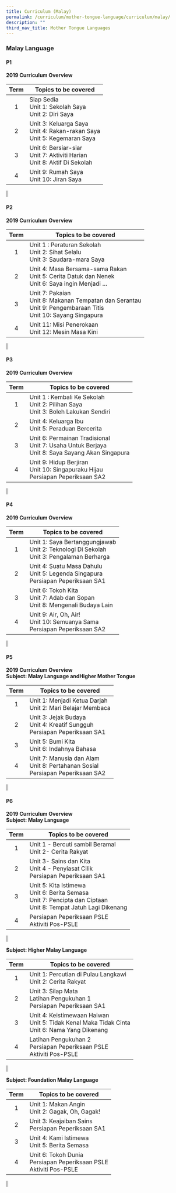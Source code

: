 ```yaml
---
title: Curriculum (Malay)
permalink: /curriculum/mother-tongue-language/curriculum/malay/
description: ""
third_nav_title: Mother Tongue Languages
---
```

### **Malay Language**

#### **P1**
**2019 Curriculum Overview**

| Term | Topics to be covered |
|:---:|---|
| 1 | Siap Sedia<br>Unit 1: Sekolah Saya<br>Unit 2: Diri Saya |
| 2 | Unit 3: Keluarga Saya<br>Unit 4: Rakan-rakan Saya<br>Unit 5: Kegemaran Saya |
| 3 | Unit 6: Bersiar-siar<br>Unit 7: Aktiviti Harian<br>Unit 8: Aktif Di Sekolah |
| 4 | Unit 9: Rumah Saya<br>Unit 10: Jiran Saya |
|

#### **P2**
**2019 Curriculum Overview**

| Term | Topics to be covered |
|:---:|---|
| 1 | Unit 1 : Peraturan Sekolah<br>Unit 2: Sihat Selalu<br>Unit 3: Saudara-mara Saya |
| 2 | Unit 4: Masa Bersama-sama Rakan<br>Unit 5: Cerita Datuk dan Nenek<br>Unit 6: Saya ingin Menjadi … |
| 3 | Unit 7: Pakaian<br>Unit 8: Makanan Tempatan dan Serantau<br>Unit 9: Pengembaraan Titis<br>Unit 10: Sayang Singapura |
| 4 | Unit 11: Misi Penerokaan<br>Unit 12: Mesin Masa Kini |
|

#### **P3**
**2019 Curriculum Overview**

| Term | Topics to be covered |
|:---:|---|
| 1 | Unit 1 : Kembali Ke Sekolah<br>Unit 2: Pilihan Saya<br>Unit 3: Boleh Lakukan Sendiri |
| 2 | Unit 4: Keluarga Ibu<br>Unit 5: Peraduan Bercerita |
| 3 | Unit 6: Permainan Tradisional<br>Unit 7: Usaha Untuk Berjaya<br>Unit 8: Saya Sayang Akan Singapura |
| 4 | Unit 9: Hidup Berjiran<br>Unit 10: Singapuraku Hijau<br>Persiapan Peperiksaan SA2 |
|

#### **P4**
**2019 Curriculum Overview**

| Term | Topics to be covered |
|:---:|---|
| 1 | Unit 1: Saya Bertanggungjawab<br>Unit 2: Teknologi Di Sekolah<br>Unit 3: Pengalaman Berharga |
| 2 | Unit 4: Suatu Masa Dahulu<br>Unit 5: Legenda Singapura<br>Persiapan Peperiksaan SA1 |
| 3 | Unit 6: Tokoh Kita<br>Unit 7: Adab dan Sopan<br>Unit 8: Mengenali Budaya Lain |
| 4 | Unit 9: Air, Oh, Air!<br>Unit 10: Semuanya Sama<br>Persiapan Peperiksaan SA2 |
|

#### **P5**
**2019 Curriculum Overview**<br>
**Subject: Malay Language andHigher Mother Tongue**

| Term | Topics to be covered |
|:---:|---|
| 1 | Unit 1: Menjadi Ketua Darjah<br>Unit 2: Mari Belajar Membaca |
| 2 | Unit 3: Jejak Budaya<br>Unit 4: Kreatif Sungguh<br>Persiapan Peperiksaan SA1 |
| 3 | Unit 5: Bumi Kita<br>Unit 6: Indahnya Bahasa |
| 4 | Unit 7: Manusia dan Alam<br>Unit 8: Pertahanan Sosial<br>Persiapan Peperiksaan SA2 |
|

#### **P6**
**2019 Curriculum Overview**<br>
**Subject: Malay Language**

| Term | Topics to be covered |
|:---:|---|
| 1 | Unit 1 - Bercuti sambil Beramal<br>Unit 2- Cerita Rakyat |
| 2 | Unit 3- Sains dan Kita<br>Unit 4 - Penyiasat Cilik<br>Persiapan Peperiksaan SA1 |
| 3 | Unit 5: Kita Istimewa<br>Unit 6: Berita Semasa<br>Unit 7: Pencipta dan Ciptaan<br>Unit 8: Tempat Jatuh Lagi Dikenang |
| 4 | Persiapan Peperiksaan PSLE<br>Aktiviti Pos-PSLE |
|

**Subject: Higher Malay Language**

| Term | Topics to be covered |
|:---:|---|
| 1 | Unit 1: Percutian di Pulau Langkawi<br>Unit 2: Cerita Rakyat |
| 2 | Unit 3: Silap Mata<br>Latihan Pengukuhan 1<br>Persiapan Peperiksaan SA1 |
| 3 | Unit 4: Keistimewaan Haiwan<br>Unit 5: Tidak Kenal Maka Tidak Cinta<br>Unit 6: Nama Yang Dikenang |
| 4 | Latihan Pengukuhan 2<br>Persiapan Peperiksaan PSLE<br>Aktiviti Pos-PSLE |
|

**Subject: Foundation Malay Language**

| Term | Topics to be covered |
|:---:|---|
| 1 | Unit 1: Makan Angin<br>Unit 2: Gagak, Oh, Gagak! |
| 2 | Unit 3: Keajaiban Sains<br>Persiapan Peperiksaan SA1 |
| 3 | Unit 4: Kami Istimewa<br>Unit 5: Berita Semasa |
| 4 | Unit 6: Tokoh Dunia<br>Persiapan Peperiksaan PSLE<br>Aktiviti Pos-PSLE |
|

